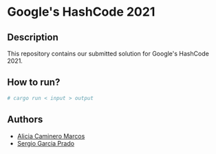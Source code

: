 # Google's HashCode 2021

## Description

This repository contains our submitted solution for Google's HashCode 2021.

## How to run?
```bash
# cargo run < input > output
```

## Authors

* [Alicia Caminero Marcos](mailto:aliciacaminero18@gmail.com)
* [Sergio Garcia Prado](mailto:sergio@garciparedes.me)

